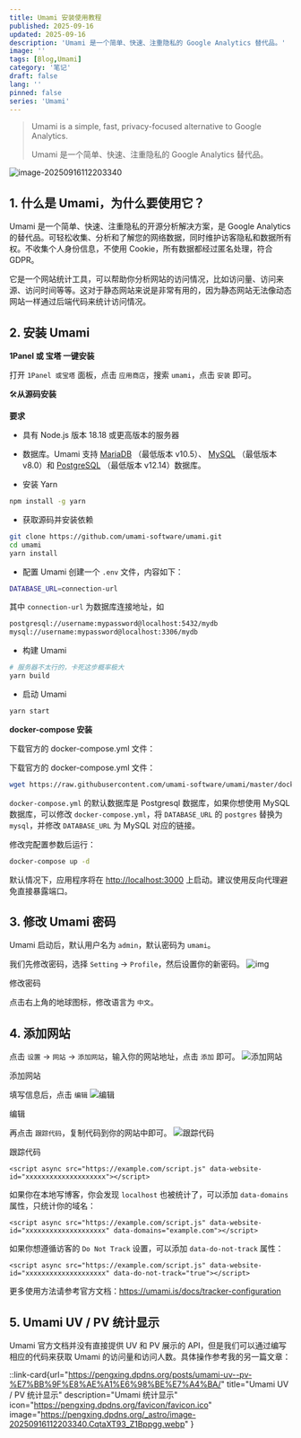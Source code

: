 ```yaml
---
title: Umami 安装使用教程
published: 2025-09-16
updated: 2025-09-16
description: 'Umami 是一个简单、快速、注重隐私的 Google Analytics 替代品。'
image: ''
tags: [Blog,Umami]
category: '笔记'
draft: false 
lang: ''
pinned: false
series: 'Umami'
---
```


> Umami is a simple, fast, privacy-focused alternative to Google Analytics.
>
> Umami 是一个简单、快速、注重隐私的 Google Analytics 替代品。

![image-20250916112203340](../_assets/images/image-20250916112203340.png)

##  1. 什么是 Umami，为什么要使用它？

Umami 是一个简单、快速、注重隐私的开源分析解决方案，是 Google Analytics 的替代品。可轻松收集、分析和了解您的网络数据，同时维护访客隐私和数据所有权。不收集个人身份信息，不使用 Cookie，所有数据都经过匿名处理，符合 GDPR。

它是一个网站统计工具，可以帮助你分析网站的访问情况，比如访问量、访问来源、访问时间等等。这对于静态网站来说是非常有用的，因为静态网站无法像动态网站一样通过后端代码来统计访问情况。

## 2. 安装 Umami

**1Panel 或 宝塔 一键安装** 

打开 `1Panel 或宝塔` 面板，点击 `应用商店`，搜索 `umami`，点击 `安装` 即可。 

🛠**从源码安装**

**要求**

- 具有 Node.js 版本 18.18 或更高版本的服务器
- 数据库。Umami 支持 [MariaDB](https://www.mariadb.org/) （最低版本 v10.5）、 [MySQL](https://www.mysql.com/) （最低版本 v8.0）和 [PostgreSQL](https://www.postgresql.org/) （最低版本 v12.14）数据库。

- 安装 Yarn

```bash
npm install -g yarn
```

- 获取源码并安装依赖

```bash
git clone https://github.com/umami-software/umami.git
cd umami
yarn install
```

- 配置 Umami
  创建一个 `.env` 文件，内容如下：

```bash
DATABASE_URL=connection-url
```

其中 `connection-url` 为数据库连接地址，如

```bash
postgresql://username:mypassword@localhost:5432/mydb
mysql://username:mypassword@localhost:3306/mydb
```

- 构建 Umami

```bash
# 服务器不太行的，卡死这步概率极大
yarn build
```

- 启动 Umami

```bash
yarn start
```

**docker-compose 安装**

下载官方的 docker-compose.yml 文件：

下载官方的 docker-compose.yml 文件：

```bash
wget https://raw.githubusercontent.com/umami-software/umami/master/docker-compose.yml
```

`docker-compose.yml` 的默认数据库是 Postgresql 数据库，如果你想使用 MySQL 数据库，可以修改 `docker-compose.yml`，将 `DATABASE_URL` 的 `postgres` 替换为 `mysql`，并修改 `DATABASE_URL` 为 MySQL 对应的链接。

修改完配置参数后运行：

```bash
docker-compose up -d
```

默认情况下，应用程序将在 [http://localhost:3000](http://localhost:3000/) 上启动。建议使用反向代理避免直接暴露端口。

## 3. 修改 Umami 密码

Umami 启动后，默认用户名为 `admin`，默认密码为 `umami`。

我们先修改密码，选择 `Setting` -> `Profile`，然后设置你的新密码。
![img](../_assets/images/v2-8e5d01834b102bd9acedb220fe8cc29f_1440w.webp)

修改密码

点击右上角的地球图标，修改语言为 `中文`。

## 4. 添加网站

点击 `设置` -> `网站` -> `添加网站`，输入你的网站地址，点击 `添加` 即可。
![添加网站](../_assets/images/v2-09b94e9c1d79acc10492e9954edd48f8_1440w.webp)

添加网站

填写信息后，点击 `编辑`
![编辑](../_assets/images/v2-8c75210e16bdb9ac1ad31ce04ec6014d_1440w.webp)

编辑



再点击 `跟踪代码`，复制代码到你的网站中即可。
![跟踪代码](../_assets/images/v2-9da304c3d1550731e064f3d9353b6296_1440w.webp)

跟踪代码

```
<script async src="https://example.com/script.js" data-website-id="xxxxxxxxxxxxxxxxxxxx"></script>
```

如果你在本地写博客，你会发现 `localhost` 也被统计了，可以添加 `data-domains` 属性，只统计你的域名：

```
<script async src="https://example.com/script.js" data-website-id="xxxxxxxxxxxxxxxxxxxx" data-domains="example.com"></script>
```

如果你想遵循访客的 `Do Not Track` 设置，可以添加 `data-do-not-track` 属性：

```
<script async src="https://example.com/script.js" data-website-id="xxxxxxxxxxxxxxxxxxxx" data-do-not-track="true"></script>
```

更多使用方法请参考官方文档：https://umami.is/docs/tracker-configuration

## 5. Umami UV / PV 统计显示

Umami 官方文档并没有直接提供 UV 和 PV 展示的 API，但是我们可以通过编写相应的代码来获取 Umami 的访问量和访问人数。具体操作参考我的另一篇文章：

::link-card{url="https://pengxing.dpdns.org/posts/umami-uv--pv-%E7%BB%9F%E8%AE%A1%E6%98%BE%E7%A4%BA/" title="Umami UV / PV 统计显示" description="Umami 统计显示" icon="https://pengxing.dpdns.org/favicon/favicon.ico" image="https://pengxing.dpdns.org/_astro/image-20250916112203340.CqtaXT93_Z1Bppgg.webp" }

